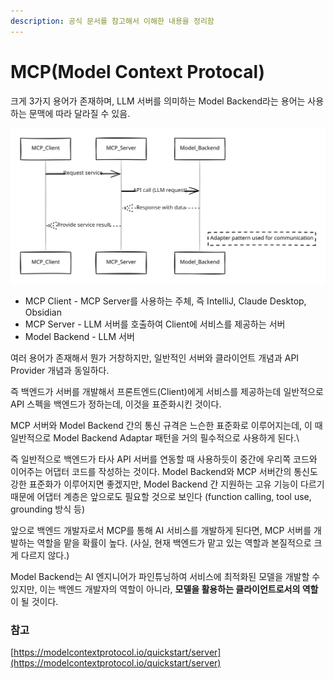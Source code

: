 ```yaml
---
description: 공식 문서를 참고해서 이해한 내용을 정리함
---
```


# MCP(Model Context Protocal)

크게 3가지 용어가 존재하며, LLM 서버를 의미하는 Model Backend라는 용어는 사용하는 문맥에 따라 달라질 수 있음.

<img src="../../.gitbook/assets/file.excalidraw.svg" alt="" class="gitbook-drawing">

* MCP Client - MCP Server를 사용하는 주체, 즉 IntelliJ, Claude Desktop, Obsidian
* MCP Server - LLM 서버를 호출하여 Client에 서비스를 제공하는 서버
* Model Backend - LLM 서버

여러 용어가 존재해서 뭔가 거창하지만, 일반적인 서버와 클라이언트 개념과 API Provider 개념과 동일하다.

즉 백엔드가 서버를 개발해서 프론트엔드(Client)에게 서비스를 제공하는데 일반적으로 API 스펙을 백엔드가 정하는데, 이것을 표준화시킨 것이다.

MCP 서버와 Model Backend 간의 통신 규격은 느슨한 표준화로 이루어지는데, 이 때 일반적으로 Model Backend Adaptar 패턴을 거의 필수적으로 사용하게 된다.\


즉 일반적으로 백엔드가 타사 API 서버를 연동할 때 사용하듯이 중간에 우리쪽 코드와 이어주는 어댑터 코드를 작성하는 것이다. Model Backend와 MCP 서버간의 통신도 강한 표준화가 이루어지면 좋겠지만, Model Backend 간 지원하는 고유 기능이 다르기 때문에 어댑터 계층은 앞으로도 필요할 것으로 보인다 (function calling, tool use, grounding 방식 등)



앞으로 백엔드 개발자로서 MCP를 통해 AI 서비스를 개발하게 된다면, MCP 서버를 개발하는 역할을 맡을 확률이 높다. (사실, 현재 백엔드가 맡고 있는 역할과 본질적으로 크게 다르지 않다.)

Model Backend는 AI 엔지니어가 파인튜닝하여 서비스에 최적화된 모델을 개발할 수 있지만, 이는 백엔드 개발자의 역할이 아니라, **모델을 활용하는 클라이언트로서의 역할**이 될 것이다.

### 참고

[https://modelcontextprotocol.io/quickstart/server](https://modelcontextprotocol.io/quickstart/server)
